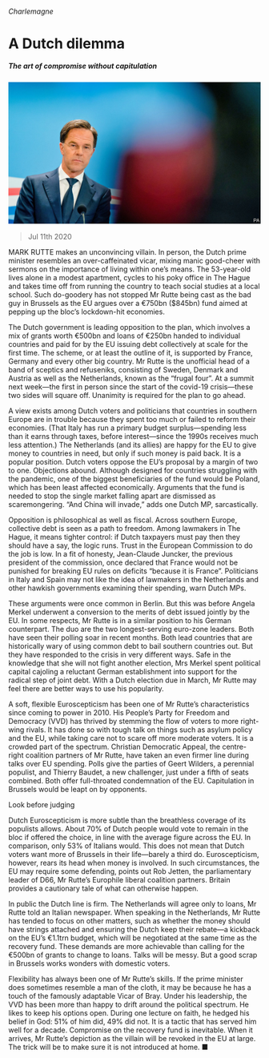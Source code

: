 ###### Charlemagne

# A Dutch dilemma 

##### The art of compromise without capitulation 

![image](images/20200711_EUP006_0.jpg) 

> Jul 11th 2020 

MARK RUTTE makes an unconvincing villain. In person, the Dutch prime minister resembles an over-caffeinated vicar, mixing manic good-cheer with sermons on the importance of living within one’s means. The 53-year-old lives alone in a modest apartment, cycles to his poky office in The Hague and takes time off from running the country to teach social studies at a local school. Such do-goodery has not stopped Mr Rutte being cast as the bad guy in Brussels as the EU argues over a €750bn ($845bn) fund aimed at pepping up the bloc’s lockdown-hit economies.

The Dutch government is leading opposition to the plan, which involves a mix of grants worth €500bn and loans of €250bn handed to individual countries and paid for by the EU issuing debt collectively at scale for the first time. The scheme, or at least the outline of it, is supported by France, Germany and every other big country. Mr Rutte is the unofficial head of a band of sceptics and refuseniks, consisting of Sweden, Denmark and Austria as well as the Netherlands, known as the “frugal four”. At a summit next week—the first in person since the start of the covid-19 crisis—these two sides will square off. Unanimity is required for the plan to go ahead.


A view exists among Dutch voters and politicians that countries in southern Europe are in trouble because they spent too much or failed to reform their economies. (That Italy has run a primary budget surplus—spending less than it earns through taxes, before interest—since the 1990s receives much less attention.) The Netherlands (and its allies) are happy for the EU to give money to countries in need, but only if such money is paid back. It is a popular position. Dutch voters oppose the EU’s proposal by a margin of two to one. Objections abound. Although designed for countries struggling with the pandemic, one of the biggest beneficiaries of the fund would be Poland, which has been least affected economically. Arguments that the fund is needed to stop the single market falling apart are dismissed as scaremongering. “And China will invade,” adds one Dutch MP, sarcastically.

Opposition is philosophical as well as fiscal. Across southern Europe, collective debt is seen as a path to freedom. Among lawmakers in The Hague, it means tighter control: if Dutch taxpayers must pay then they should have a say, the logic runs. Trust in the European Commission to do the job is low. In a fit of honesty, Jean-Claude Juncker, the previous president of the commission, once declared that France would not be punished for breaking EU rules on deficits “because it is France”. Politicians in Italy and Spain may not like the idea of lawmakers in the Netherlands and other hawkish governments examining their spending, warn Dutch MPs.

These arguments were once common in Berlin. But this was before Angela Merkel underwent a conversion to the merits of debt issued jointly by the EU. In some respects, Mr Rutte is in a similar position to his German counterpart. The duo are the two longest-serving euro-zone leaders. Both have seen their polling soar in recent months. Both lead countries that are historically wary of using common debt to bail southern countries out. But they have responded to the crisis in very different ways. Safe in the knowledge that she will not fight another election, Mrs Merkel spent political capital cajoling a reluctant German establishment into support for the radical step of joint debt. With a Dutch election due in March, Mr Rutte may feel there are better ways to use his popularity.

A soft, flexible Euroscepticism has been one of Mr Rutte’s characteristics since coming to power in 2010. His People’s Party for Freedom and Democracy (VVD) has thrived by stemming the flow of voters to more right-wing rivals. It has done so with tough talk on things such as asylum policy and the EU, while taking care not to scare off more moderate voters. It is a crowded part of the spectrum. Christian Democratic Appeal, the centre-right coalition partners of Mr Rutte, have taken an even firmer line during talks over EU spending. Polls give the parties of Geert Wilders, a perennial populist, and Thierry Baudet, a new challenger, just under a fifth of seats combined. Both offer full-throated condemnation of the EU. Capitulation in Brussels would be leapt on by opponents.

Look before judging

Dutch Euroscepticism is more subtle than the breathless coverage of its populists allows. About 70% of Dutch people would vote to remain in the bloc if offered the choice, in line with the average figure across the EU. In comparison, only 53% of Italians would. This does not mean that Dutch voters want more of Brussels in their life—barely a third do. Euroscepticism, however, rears its head when money is involved. In such circumstances, the EU may require some defending, points out Rob Jetten, the parliamentary leader of D66, Mr Rutte’s Europhile liberal coalition partners. Britain provides a cautionary tale of what can otherwise happen.

In public the Dutch line is firm. The Netherlands will agree only to loans, Mr Rutte told an Italian newspaper. When speaking in the Netherlands, Mr Rutte has tended to focus on other matters, such as whether the money should have strings attached and ensuring the Dutch keep their rebate—a kickback on the EU’s €1.1trn budget, which will be negotiated at the same time as the recovery fund. These demands are more achievable than calling for the €500bn of grants to change to loans. Talks will be messy. But a good scrap in Brussels works wonders with domestic voters.

Flexibility has always been one of Mr Rutte’s skills. If the prime minister does sometimes resemble a man of the cloth, it may be because he has a touch of the famously adaptable Vicar of Bray. Under his leadership, the VVD has been more than happy to drift around the political spectrum. He likes to keep his options open. During one lecture on faith, he hedged his belief in God: 51% of him did, 49% did not. It is a tactic that has served him well for a decade. Compromise on the recovery fund is inevitable. When it arrives, Mr Rutte’s depiction as the villain will be revoked in the EU at large. The trick will be to make sure it is not introduced at home. ■

